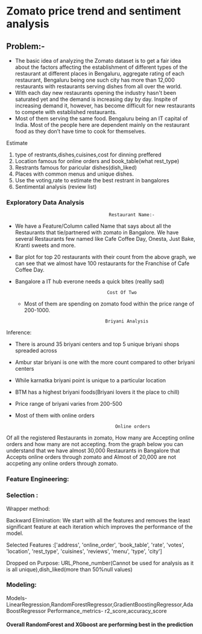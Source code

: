 # Zomato price trend and sentiment analysis

## Problem:-

- The basic idea of analyzing the Zomato dataset is to get a fair idea about the factors affecting the establishment of different types of the restaurant at different places in Bengaluru, aggregate rating of each restaurant, Bengaluru being one such city has more than 12,000 restaurants with restaurants serving dishes from all over the world. 
- With each day new restaurants opening the industry hasn't been saturated yet and the demand is increasing day by day. Inspite of increasing demand it, however, has become difficult for new restaurants to compete with established restaurants. 
- Most of them serving the same food. Bengaluru being an IT capital of India. Most of the people here are dependent mainly on the restaurant food as they don’t have time to cook for themselves.

Estimate
1.  type of restrants,dishes,cuisines,cost for dinning preffered
2.  Location famous for online orders and book_table(what rest_type)
3.  Restrants famous for paricular dishes(dish_liked)
4.  Places with common menus and unique dishes.
5.  Use the voting,rate to estimate the best restrant in bangalores
6. Sentimental analysis (review list)

### Exploratory Data Analysis
                                          
                                          Restaurant Name:-
- We have a Feature/Column called Name that says about all the Restaurants that tie/partnered with zomato in Bangalore. We have several Restaurants few named like Cafe Coffee Day, Onesta, Just Bake, Kranti sweets and more.


- Bar plot for top 20 restaurants with their count from the above graph, we can see that we almost have 100 restaurants for the Franchise of Cafe Coffee Day.

- Bangalore a IT hub everone needs a quick bites (reallly sad)

                                        Cost Of Two
  
  - Most of them are spending on zomato food within the price range of 200-1000.
  
                                      Briyani Analysis
                                      
 
 Inference:

- There is around 35 briyani centers and top 5 unique briyani shops spreaded across
- Ambur star briyani is one with the more count compared to other briyani centers
- While karnatka briyani point is unique to a particular location

- BTM has a highest briyani foods(Briyani lovers it the place to chill)
- Price range of briyani varies from 200-500
- Most of them with online orders

                                           Online orders

Of all the registered Restaurants in zomato, How many are Accepting online orders and how many are not accepting. from the graph below you can understand that we have almost 30,000 Restaurants in Bangalore that Accepts online orders through zomato and Almost of 20,000 are not accpeting any online orders through zomato.

### Feature Engineering:


### Selection :

Wrapper method:

Backward Elimination: We start with all the features and removes the least significant feature at each iteration which improves the performance of the model.

Selected Features :['address', 'online_order', 'book_table', 'rate', 'votes', 'location', 'rest_type', 'cuisines', 'reviews', 'menu', 'type', 'city']

Dropped on Purpose: URL,Phone_number(Cannot be used for analysis as it is all unique),dish_liked(more than 50%null values)


### Modeling:

Models- LinearRegression,RandomForestRegressor,GradientBoostingRegressor,AdaBoostRegressor
Performance_metrics- r2_score,accuracy_score

#### Overall RandomForest and XGboost are performing best in the prediction



